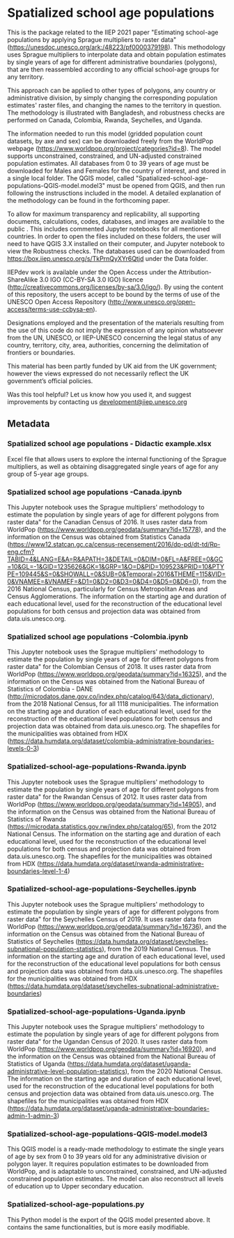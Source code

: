 # Spatialized school age populations
 
This is the package related to the IIEP 2021 paper "Estimating school-age populations by applying Sprague multipliers to raster data" (https://unesdoc.unesco.org/ark:/48223/pf0000379198). This methodology uses Sprague multipliers to interpolate data and obtain population estimates by single years of age for different administrative boundaries (polygons), that are then reassembled according to any official school-age groups for any territory. 

This approach can be applied to other types of polygons, any country or administrative division, by simply changing the corresponding population estimates' raster files, and changing the names to the territory in question. The methodology is illustrated with Bangladesh, and robustness checks are performed on Canada, Colombia, Rwanda, Seychelles, and Uganda. 

The information needed to run this model (gridded population count datasets, by axe and sex) can be downloaded freely from the WorldPop webpage (https://www.worldpop.org/project/categories?id=8). The model supports unconstrained, constrained, and UN-adjusted constrained population estimates. All databases from 0 to 39 years of age must be downloaded for Males and Females for the country of interest, and stored in a single local folder. The QGIS model, called "Spatialized-school-age-populations-QGIS-model.model3" must be opened from QGIS, and then run following the instrusctions included in the model. A detailed explanation of the methodology can be found in the forthcoming paper. 

To allow for maximum transparency and replicability, all supporting documents, calculations, codes, databases, and images are available to the public . This includes  commented Jupyter notebooks for all mentioned countries. In order to open the files included on these folders, the user will need to have QGIS 3.X installed on their computer, and Jupyter notebook to view the Robustness checks. The databases used can be downloaded from https://box.iiep.unesco.org/s/TkPrnQyXYr6Qtjd under the Data folder.

IIEPdev work is available under the Open Access under the Attribution-ShareAlike 3.0 IGO (CC-BY-SA 3.0 IGO) licence (http://creativecommons.org/licenses/by-sa/3.0/igo/). By using the content of this repository, the users accept to be bound by the terms of use of the UNESCO Open Access Repository (http://www.unesco.org/open-access/terms-use-ccbysa-en).

Designations employed and the presentation of the materials resulting from the use of this code do not imply the expression of any opinion whatsoever from the UN, UNESCO, or IIEP-UNESCO concerning the legal status of any country, territory, city, area, authorities, concerning the delimitation of frontiers or boundaries.

This material has been partly funded by UK aid from the UK government; however the views expressed do not necessarily reflect the UK government’s official policies.

Was this tool helpful? Let us know how you used it, and suggest improvements by contacting us development@iiep.unesco.org

## Metadata

### Spatialized school age populations - Didactic example.xlsx

Excel file that allows users to explore the internal functioning of the Sprague multipliers, as well as obtaining disaggregated single years of age for any group of 5-year age groups.

### Spatialized school age populations -Canada.ipynb

This Jupyter notebook uses the Sprague multipliers' methodology to estimate the population by single years of age for different polygons from raster data" for the Canadian Census of 2016. It uses raster data from WorldPop (https://www.worldpop.org/geodata/summary?id=15778), and the information on the Census was obtained from Statistics Canada (https://www12.statcan.gc.ca/census-recensement/2016/dp-pd/dt-td/Rp-eng.cfm?TABID=4&LANG=E&A=R&APATH=3&DETAIL=0&DIM=0&FL=A&FREE=0&GC=10&GL=-1&GID=1235626&GK=1&GRP=1&O=D&PID=109523&PRID=10&PTYPE=109445&S=0&SHOWALL=0&SUB=0&Temporal=2016&THEME=115&VID=0&VNAMEE=&VNAMEF=&D1=0&D2=0&D3=0&D4=0&D5=0&D6=0), from the 2016 National Census, particularly for Census Metropolitan Areas and Census Agglomerations. The information on the starting age and duration of each educational level, used for the reconstruction of the educational level populations for both census and projection data was obtained from data.uis.unesco.org.

### Spatialized school age populations -Colombia.ipynb

This Jupyter notebook uses the Sprague multipliers' methodology to estimate the population by single years of age for different polygons from raster data" for the Colombian Census of 2018. It uses raster data from WorldPop (https://www.worldpop.org/geodata/summary?id=16325), and the information on the Census was obtained from the National Bureau of Statistics of Colombia - DANE (http://microdatos.dane.gov.co/index.php/catalog/643/data_dictionary), from the 2018 National Census, for all 1118 municipalities. The information on the starting age and duration of each educational level, used for the reconstruction of the educational level populations for both census and projection data was obtained from data.uis.unesco.org. The shapefiles for the municipalities was obtained from HDX (https://data.humdata.org/dataset/colombia-administrative-boundaries-levels-0-3)

### Spatialized-school-age-populations-Rwanda.ipynb

This Jupyter notebook uses the Sprague multipliers' methodology to estimate the population by single years of age for different polygons from raster data" for the Rwandan Census of 2012. It uses raster data from WorldPop (https://www.worldpop.org/geodata/summary?id=14905), and the information on the Census was obtained from the National Bureau of Statistics of Rwanda (https://microdata.statistics.gov.rw/index.php/catalog/65), from the 2012 National Census. The information on the starting age and duration of each educational level, used for the reconstruction of the educational level populations for both census and projection data was obtained from data.uis.unesco.org. The shapefiles for the municipalities was obtained from HDX (https://data.humdata.org/dataset/rwanda-administrative-boundaries-level-1-4)

### Spatialized-school-age-populations-Seychelles.ipynb

This Jupyter notebook uses the Sprague multipliers' methodology to estimate the population by single years of age for different polygons from raster data" for the Seychelles Census of 2019. It uses raster data from WorldPop (https://www.worldpop.org/geodata/summary?id=16736), and the information on the Census was obtained from the National Bureau of Statistics of Seychelles (https://data.humdata.org/dataset/seychelles-subnational-population-statistics), from the 2019 National Census. The information on the starting age and duration of each educational level, used for the reconstruction of the educational level populations for both census and projection data was obtained from data.uis.unesco.org. The shapefiles for the municipalities was obtained from HDX (https://data.humdata.org/dataset/seychelles-subnational-administrative-boundaries)

### Spatialized-school-age-populations-Uganda.ipynb

This Jupyter notebook uses the Sprague multipliers' methodology to estimate the population by single years of age for different polygons from raster data" for the Ugandan Census of 2020. It uses raster data from WorldPop (https://www.worldpop.org/geodata/summary?id=16920), and the information on the Census was obtained from the National Bureau of Statistics of Uganda (https://data.humdata.org/dataset/uganda-administrative-level-population-statistics), from the 2020 National Census. The information on the starting age and duration of each educational level, used for the reconstruction of the educational level populations for both census and projection data was obtained from data.uis.unesco.org. The shapefiles for the municipalities was obtained from HDX (https://data.humdata.org/dataset/uganda-administrative-boundaries-admin-1-admin-3)

### Spatialized-school-age-populations-QGIS-model.model3

This QGIS model is a ready-made methodology to estimate the single years of age by sex from 0 to 39 years old for any administrative division or polygon layer. It requires population estimates  to be downloaded from WorldPop, and is adaptable to unconstrained, constrained, and UN-adjusted constrained population estimates. The model can also reconstruct all levels of education up to Upper secondary education. 

### Spatialized-school-age-populations.py

This Python model is the export of the QGIS model presented above. It contains the same functionalities, but is more easily modifiable. 
